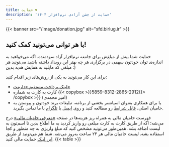 ```yaml
---
title: حمایت ❤️
description: 'حمایت از جشن آزادی نرم‌افزار ۱۴۰۴'
---
```


{{< banner src="/image/donation.jpg" alt="sfd.birlug.ir" >}}

## با هر توانی می‌تونید کمک کنید!

حمایت شما بیش از مبلغ‌ش برای جامعه نرم‌افزار آزاد سودمنده. اگه می‌خواهید به اندازه‌ی توان خودتون سهمی در برگزاری هر چه بهتر این رویداد داشته باشید می‌تونید هر مبلغی که مایلید به همایش هدیه بدین :)

برای این کار می‌تونید به یکی از روش‌های زیر اقدام کنید:

- [لینک پرداخت مستقیم «دارمت»](https://daramet.com/birlug)
- کارت به کارت به شماره {{< copybox >}}5859-8312-2865-2912{{< /copybox >}} (امیر محمدی)
- یا برای همکاری بعنوان اسپانسر بخشی از برنامه، تبلیغات برند خودتون و پیوستن به حامیان اصلی، [فایل شرایط](/file/sponsorship.pdf) رو مطالعه کنید و روی [ایمیل](mailto:birjandlug@proton.me) یا [تلگرام](https://t.me/birlug) با ما تماس بگیرید.

فهرست حامیان مالی به همراه ریز هزینه‌ها در صفحه [«معرفی حامیان مالی»](/sponsors) درج می‌شه؛ اگه از طریق کارت به کارت مبلغی رو واریز کردید به ما اطلاع بدین تا اسم‌تون به لیست اضافه بشه. همین‌طور می‌تونید مشخص کنید که مبلغ واریزی به چه منظور و کجا استفاده بشه.
لیست حامیان مالی هر ۲۴ ساعت به‌روز می‌شه. شما هم می‌تونید از طریق [این لینک](https://daramet.com/birlug?webintent&donate=100000) حمایت مالی کنید.
{{< table >}}